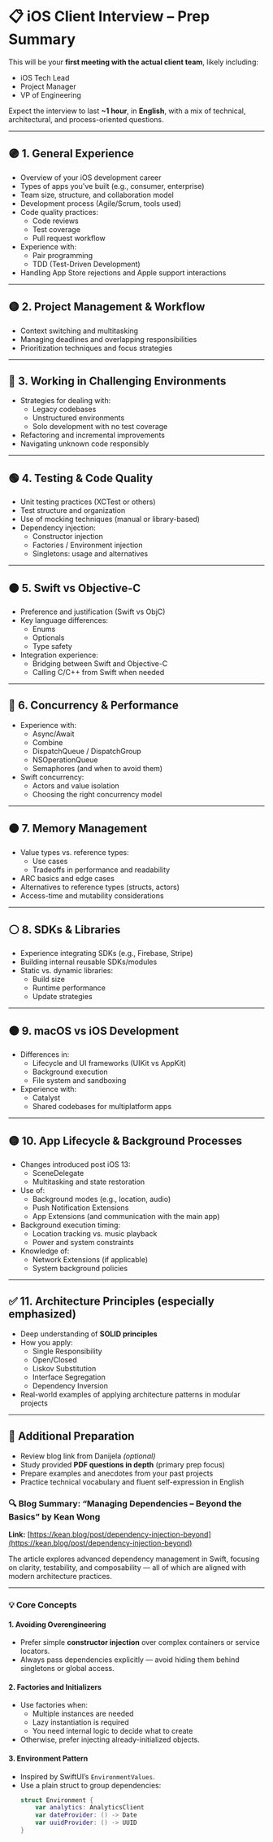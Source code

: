 # 📋 iOS Client Interview – Prep Summary

This will be your **first meeting with the actual client team**, likely including:
- iOS Tech Lead  
- Project Manager  
- VP of Engineering

Expect the interview to last **~1 hour**, in **English**, with a mix of technical, architectural, and process-oriented questions.

---

## 🟣 1. General Experience

- Overview of your iOS development career
- Types of apps you've built (e.g., consumer, enterprise)
- Team size, structure, and collaboration model
- Development process (Agile/Scrum, tools used)
- Code quality practices:
  - Code reviews
  - Test coverage
  - Pull request workflow
- Experience with:
  - Pair programming
  - TDD (Test-Driven Development)
- Handling App Store rejections and Apple support interactions

---

## 🟡 2. Project Management & Workflow

- Context switching and multitasking
- Managing deadlines and overlapping responsibilities
- Prioritization techniques and focus strategies

---

## 🔵 3. Working in Challenging Environments

- Strategies for dealing with:
  - Legacy codebases
  - Unstructured environments
  - Solo development with no test coverage
- Refactoring and incremental improvements
- Navigating unknown code responsibly

---

## 🟢 4. Testing & Code Quality

- Unit testing practices (XCTest or others)
- Test structure and organization
- Use of mocking techniques (manual or library-based)
- Dependency injection:
  - Constructor injection
  - Factories / Environment injection
  - Singletons: usage and alternatives

---

## 🟠 5. Swift vs Objective-C

- Preference and justification (Swift vs ObjC)
- Key language differences:
  - Enums
  - Optionals
  - Type safety
- Integration experience:
  - Bridging between Swift and Objective-C
  - Calling C/C++ from Swift when needed

---

## 🔴 6. Concurrency & Performance

- Experience with:
  - Async/Await
  - Combine
  - DispatchQueue / DispatchGroup
  - NSOperationQueue
  - Semaphores (and when to avoid them)
- Swift concurrency:
  - Actors and value isolation
  - Choosing the right concurrency model

---

## 🟤 7. Memory Management

- Value types vs. reference types:
  - Use cases
  - Tradeoffs in performance and readability
- ARC basics and edge cases
- Alternatives to reference types (structs, actors)
- Access-time and mutability considerations

---

## ⚪ 8. SDKs & Libraries

- Experience integrating SDKs (e.g., Firebase, Stripe)
- Building internal reusable SDKs/modules
- Static vs. dynamic libraries:
  - Build size
  - Runtime performance
  - Update strategies

---

## ⚫ 9. macOS vs iOS Development

- Differences in:
  - Lifecycle and UI frameworks (UIKit vs AppKit)
  - Background execution
  - File system and sandboxing
- Experience with:
  - Catalyst
  - Shared codebases for multiplatform apps

---

## 🟡 10. App Lifecycle & Background Processes

- Changes introduced post iOS 13:
  - SceneDelegate
  - Multitasking and state restoration
- Use of:
  - Background modes (e.g., location, audio)
  - Push Notification Extensions
  - App Extensions (and communication with the main app)
- Background execution timing:
  - Location tracking vs. music playback
  - Power and system constraints
- Knowledge of:
  - Network Extensions (if applicable)
  - System background policies

---

## ✅ 11. Architecture Principles (especially emphasized)

- Deep understanding of **SOLID principles**
- How you apply:
  - Single Responsibility
  - Open/Closed
  - Liskov Substitution
  - Interface Segregation
  - Dependency Inversion
- Real-world examples of applying architecture patterns in modular projects

---

## 📎 Additional Preparation

- Review blog link from Danijela *(optional)*
- Study provided **PDF questions in depth** (primary prep focus)
- Prepare examples and anecdotes from your past projects
- Practice technical vocabulary and fluent self-expression in English

### 🔍 Blog Summary: “Managing Dependencies – Beyond the Basics” by Kean Wong

**Link:** [https://kean.blog/post/dependency-injection-beyond](https://kean.blog/post/dependency-injection-beyond)

The article explores advanced dependency management in Swift, focusing on clarity, testability, and composability — all of which are aligned with modern architecture practices.

---

### 💡 Core Concepts

#### 1. Avoiding Overengineering
- Prefer simple **constructor injection** over complex containers or service locators.
- Always pass dependencies explicitly — avoid hiding them behind singletons or global access.

#### 2. Factories and Initializers
- Use factories when:
  - Multiple instances are needed
  - Lazy instantiation is required
  - You need internal logic to decide what to create
- Otherwise, prefer injecting already-initialized objects.

#### 3. Environment Pattern
- Inspired by SwiftUI’s `EnvironmentValues`.
- Use a plain struct to group dependencies:
  ```swift
  struct Environment {
	  var analytics: AnalyticsClient
	  var dateProvider: () -> Date
	  var uuidProvider: () -> UUID
  }
  
  